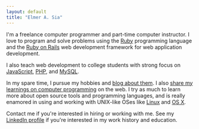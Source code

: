 ```yaml
---
layout: default
title: "Elmer A. Sia"
---
```

I'm a freelance computer programmer and part-time computer instructor. I love to program and solve problems using the [Ruby](https://www.ruby-lang.org/en/) programming language and the [Ruby on Rails](http://rubyonrails.org/) web development framework for web application development.

I also teach web development to college students with strong focus on [JavaScript](https://developer.mozilla.org/en/docs/Web/JavaScript), [PHP](http://www.php.net/), and [MySQL](http://www.mysql.com/). 

In my spare time, I pursue my hobbies and [blog about them](http://blog.elmersia.com). I also [share my learnings on computer programming](http://www.putshelloworld.com) on the web. I try as much to learn more about open source tools and programming languages, and is really enamored in using and working with UNIX-like OSes like [Linux](http://www.linux.com/) and [OS X](https://www.apple.com/osx/).

Contact me if you're interested in hiring or working with me. See my [LinkedIn profile](http://ph.linkedin.com/in/panoysia) if you're interested in my work history and education. 
